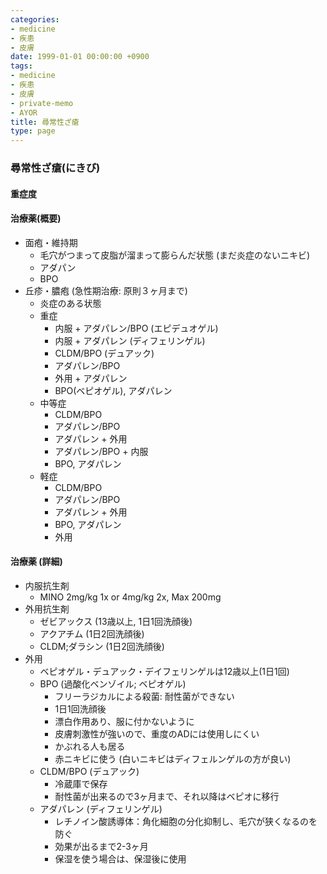 ```yaml
---
categories:
- medicine
- 疾患
- 皮膚
date: 1999-01-01 00:00:00 +0900
tags:
- medicine
- 疾患
- 皮膚
- private-memo
- AYOR
title: 尋常性ざ瘡
type: page
---
```


### 尋常性ざ瘡(にきび)

#### 重症度

#### 治療薬(概要)

- 面疱・維持期
  - 毛穴がつまって皮脂が溜まって膨らんだ状態 (まだ炎症のないニキビ)
  - アダパン
  - BPO
- 丘疹・膿疱 (急性期治療: 原則３ヶ月まで)
  - 炎症のある状態
  - 重症
    - 内服 + アダパレン/BPO (エピデュオゲル)
    - 内服 + アダパレン (ディフェリンゲル)
    - CLDM/BPO (デュアック)
    - アダパレン/BPO
    - 外用 + アダパレン
    - BPO(ベピオゲル), アダパレン
  - 中等症
    - CLDM/BPO
    - アダパレン/BPO
    - アダパレン + 外用
    - アダパレン/BPO + 内服
    - BPO, アダパレン
  - 軽症
    - CLDM/BPO
    - アダパレン/BPO
    - アダパレン + 外用
    - BPO, アダパレン
    - 外用

#### 治療薬 (詳細)

- 内服抗生剤
  - MINO 2mg/kg 1x or 4mg/kg 2x, Max 200mg
- 外用抗生剤
  - ゼビアックス (13歳以上, 1日1回洗顔後)
  - アクアチム (1日2回洗顔後)
  - CLDM;ダラシン (1日2回洗顔後)
- 外用
  - ベピオゲル・デュアック・デイフェリンゲルは12歳以上(1日1回)
  - BPO (過酸化ベンゾイル; ベピオゲル)
    - フリーラジカルによる殺菌: 耐性菌ができない
    - 1日1回洗顔後
    - 漂白作用あり、服に付かないように
    - 皮膚刺激性が強いので、重度のADには使用しにくい
    - かぶれる人も居る
    - 赤ニキビに使う (白いニキビはディフェルンゲルの方が良い)
  - CLDM/BPO (デュアック)
    - 冷蔵庫で保存
    - 耐性菌が出来るので3ヶ月まで、それ以降はベピオに移行
  - アダパレン (ディフェリンゲル)
    - レチノイン酸誘導体：角化細胞の分化抑制し、毛穴が狭くなるのを防ぐ
    - 効果が出るまで2-3ヶ月
    - 保湿を使う場合は、保湿後に使用
